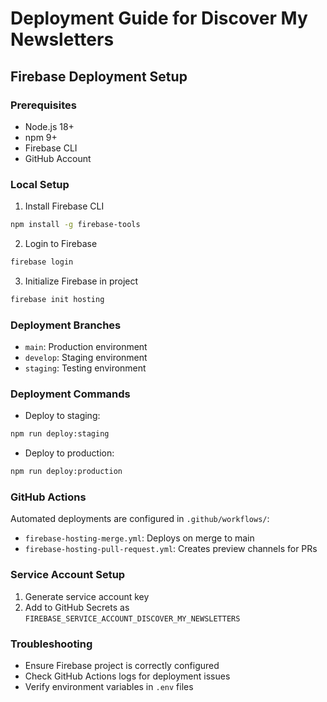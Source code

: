 # Deployment Guide for Discover My Newsletters

## Firebase Deployment Setup

### Prerequisites

- Node.js 18+
- npm 9+
- Firebase CLI
- GitHub Account

### Local Setup

1. Install Firebase CLI

```bash
npm install -g firebase-tools
```

2. Login to Firebase

```bash
firebase login
```

3. Initialize Firebase in project

```bash
firebase init hosting
```

### Deployment Branches

- `main`: Production environment
- `develop`: Staging environment
- `staging`: Testing environment

### Deployment Commands

- Deploy to staging:

```bash
npm run deploy:staging
```

- Deploy to production:

```bash
npm run deploy:production
```

### GitHub Actions

Automated deployments are configured in `.github/workflows/`:

- `firebase-hosting-merge.yml`: Deploys on merge to main
- `firebase-hosting-pull-request.yml`: Creates preview channels for PRs

### Service Account Setup

1. Generate service account key
2. Add to GitHub Secrets as `FIREBASE_SERVICE_ACCOUNT_DISCOVER_MY_NEWSLETTERS`

### Troubleshooting

- Ensure Firebase project is correctly configured
- Check GitHub Actions logs for deployment issues
- Verify environment variables in `.env` files

